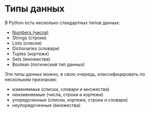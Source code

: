 # Типы данных

В Python есть несколько стандартных типов данных:

* [Numbers (числа)](numbers.md) 
* Strings (строки)
* Lists (списки)
* Dictionaries (словари)
* Tuples (кортежи)
* Sets (множества)
* Boolean (логический тип данных)

Эти типы данных можно, в свою очередь, классифицировать по нескольким признакам:

* изменяемые (списки, словари и множества)
* неизменяемые (числа, строки и кортежи)
* упорядоченные (списки, кортежи, строки и словари)
* неупорядоченные (множества)


